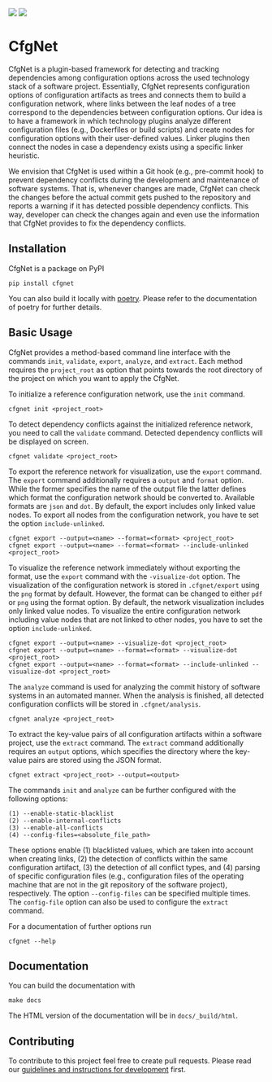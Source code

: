 ![](https://github.com/AI-4-SE/CfgNet/workflows/Tests/badge.svg?branch=main)
![](https://github.com/AI-4-SE/CfgNet/workflows/Code%20Style/badge.svg?branch=main)

# CfgNet

CfgNet is a plugin-based framework for detecting and tracking dependencies among configuration options across the used technology stack of a software project.
Essentially, CfgNet represents configuration options of configuration artifacts as trees and connects them to build a configuration network, where links between the leaf nodes of a tree correspond to the dependencies between configuration options.
Our idea is to have a framework in which technology plugins analyze different configuration files (e.g., Dockerfiles or build scripts) and create nodes for configuration options with their user-defined values.
Linker plugins then connect the nodes in case a dependency exists using a specific linker heuristic.

We envision that CfgNet is used within a Git hook (e.g., pre-commit hook) to prevent dependency conflicts during the development and maintenance of software systems. 
That is, whenever changes are made, CfgNet can check the changes before the actual commit gets pushed to the repository and reports a warning if it has detected possible dependency conflicts. 
This way, developer can check the changes again and even use the information that CfgNet provides to fix the dependency conflicts.

## Installation

CfgNet is a package on PyPI

    pip install cfgnet

You can also build it locally with [poetry](https://python-poetry.org/).
Please refer to the documentation of poetry for further details.

## Basic Usage

CfgNet provides a method-based command line interface with the commands `init`, `validate`, `export`, `analyze`, and `extract`.
Each method requires the `project_root` as option that points towards the root directory of the project on which you want to apply the CfgNet.

To initialize a reference configuration network, use the `init` command.

    cfgnet init <project_root>


To detect dependency conflicts against the initialized reference network, you need to call
the `validate` command. Detected dependency conflicts will be displayed on screen.

    cfgnet validate <project_root>


To export the reference network for visualization, use the `export` command.
The `export` command additionally requires a `output` and `format` option.
While the former specifies the name of the output file the latter defines which format the configuration network should be converted to.
Available formats are `json` and `dot`.
By default, the export includes only linked value nodes.
To export all nodes from the configuration network, you have te set the option `include-unlinked`. 

    cfgnet export --output=<name> --format=<format> <project_root>
    cfgnet export --output=<name> --format=<format> --include-unlinked <project_root>

To visualize the reference network immediately without exporting the format, use the `export` command with the `-visualize-dot` option. 
The visualization of the configuration network is stored in `.cfgnet/export` using the `png` format by default.
However, the format can be changed to either `pdf` or `png` using the format option.
By default, the network visualization includes only linked value nodes.
To visualize the entire configuration network including value nodes that are not linked to other nodes, you have to set the option `include-unlinked`. 

    cfgnet export --output=<name> --visualize-dot <project_root>
    cfgnet export --output=<name> --format=<format> --visualize-dot <project_root>
    cfgnet export --output=<name> --format=<format> --include-unlinked --visualize-dot <project_root>

The `analyze` command is used for analyzing the commit history of software systems in an automated manner.
When the analysis is finished, all detected configuration conflicts will be stored in `.cfgnet/analysis`.

    cfgnet analyze <project_root>

To extract the key-value pairs of all configuration artifacts within a software project, use the `extract` command. The `extract` command additionally requires an `output` options, which specifies the directory where the key-value pairs are stored using the JSON format. 

    cfgnet extract <project_root> --output=<output>

The commands `init` and `analyze` can be further configured with the following options:
    
    (1) --enable-static-blacklist
    (2) --enable-internal-conflicts
    (3) --enable-all-conflicts
    (4) --config-files=<absolute_file_path>

These options enable (1) blacklisted values, which are taken into account when creating links, (2) the detection of conflicts within the same configuration artifact, (3) the detection of all conflict types, and (4) parsing of specific configuration files (e.g., configuration files of the operating machine that are not in the git repository of the software project), respectively. The option `--config-files` can be specified multiple times. The `config-file` option can also be used to configure the `extract` command.

For a documentation of further options run

    cfgnet --help

## Documentation

You can build the documentation with

    make docs

The HTML version of the documentation will be in `docs/_build/html`.

## Contributing

To contribute to this project feel free to create pull requests.
Please read our [guidelines and instructions for development][development] first.

[releases]: https://github.com/AI-4-SE/CfgNet/releases
[development]: docs/development.rst
